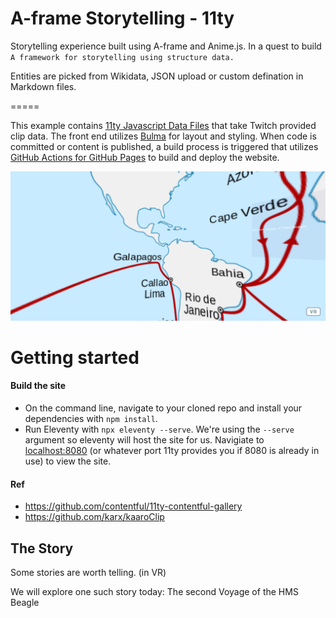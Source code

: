 

A-frame Storytelling - 11ty
=====

Storytelling experience built using A-frame and Anime.js.
In a quest to build `A framework for storytelling using structure data.`

Entities are picked from Wikidata, JSON upload or custom defination in Markdown files. 

=====

This example contains [11ty Javascript Data Files](https://www.11ty.dev/docs/data-js/) that take Twitch provided clip data. The front end utilizes [Bulma](https://bulma.io/) for layout and styling. When code is committed or content is published, a build process is triggered that utilizes [GitHub Actions for GitHub Pages](https://github.com/peaceiris/actions-gh-pages) to build and deploy the website.

![Screenshot of Photo Page](images/StoryGame.png)

Getting started
=====


#### Build the site

* On the command line, navigate to your cloned repo and install your dependencies with `npm install`.
* Run Eleventy with `npx eleventy --serve`. We're using the `--serve` argument so eleventy will host the site for us. Navigiate to [localhost:8080](http://localhost:8080) (or whatever port 11ty provides you if 8080 is already in use) to view the site.


#### Ref
* https://github.com/contentful/11ty-contentful-gallery
* https://github.com/karx/kaaroClip

## The Story
Some stories are worth telling. (in VR)

We will explore one such story today: The second Voyage of the HMS Beagle

